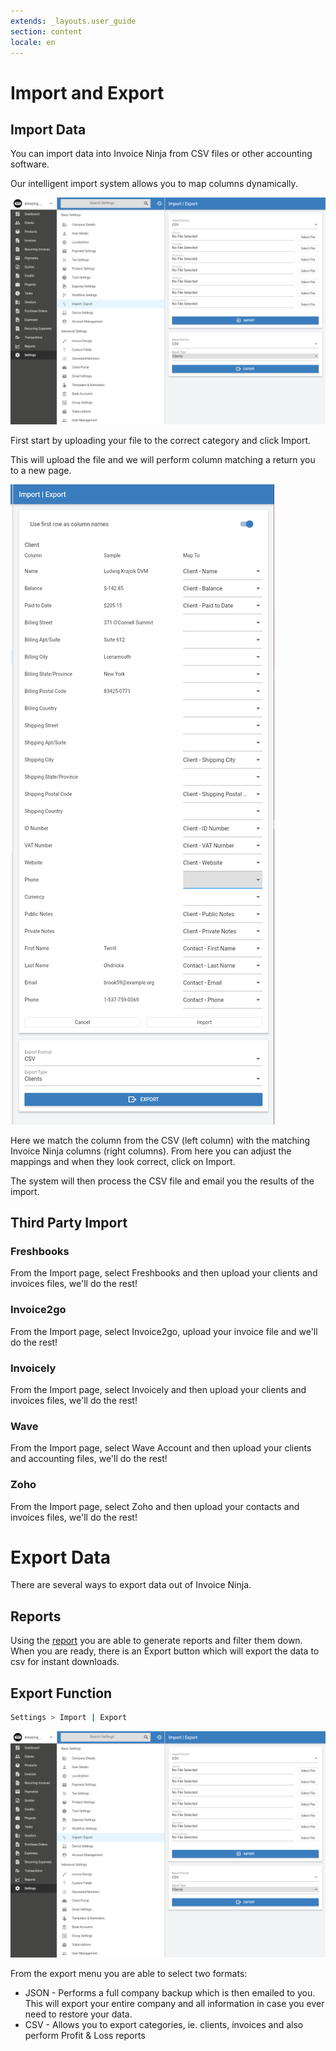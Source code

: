 ```yaml
---
extends: _layouts.user_guide 
section: content
locale: en
---
```


# Import and Export

## Import Data

You can import data into Invoice Ninja from CSV files or other accounting software.

Our intelligent import system allows you to map columns dynamically. 

![alt text](/assets/images/settings/export_csv.png "CSV Imports")

First start by uploading your file to the correct category and click Import.

This will upload the file and we will perform column matching a return you to a new page.

![alt text](/assets/images/settings/import_column_matching.png "CSV Mapping")

Here we match the column from the CSV (left column) with the matching Invoice Ninja columns (right columns). From here you can adjust the mappings and when they look correct, click on Import.

The system will then process the CSV file and email you the results of the import.

## Third Party Import

### Freshbooks

From the Import page, select Freshbooks and then upload your clients and invoices files, we'll do the rest!

### Invoice2go

From the Import page, select Invoice2go, upload your invoice file and we'll do the rest!

### Invoicely

From the Import page, select Invoicely and then upload your clients and invoices files, we'll do the rest!

### Wave

From the Import page, select Wave Account and then upload your clients and accounting files, we'll do the rest!

### Zoho

From the Import page, select Zoho and then upload your contacts and invoices files, we'll do the rest!

# Export Data

There are several ways to export data out of Invoice Ninja.

## Reports

Using the [report](/en/reports) you are able to generate reports and filter them down. When you are ready, there is an Export button which will export the data to csv for instant downloads.

## Export Function

```bash
Settings > Import | Export
```

![alt text](/assets/images/settings/export_csv.png "CSV Exports")

From the export menu you are able to select two formats:

 - JSON - Performs a full company backup which is then emailed to you. This will export your entire company and all information in case you ever need to restore your data.
 - CSV - Allows you to export categories, ie. clients, invoices and also perform Profit & Loss reports